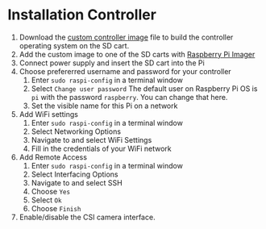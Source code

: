 # Installation Controller

1. Download the [custom controller image](4TU?) file to build the controller operating system on the SD cart.
2. Add the custom image to one of the SD carts with [Raspberry Pi Imager](https://www.raspberrypi.com/software/)
3. Connect power supply and insert the SD cart into the Pi
4. Choose prefererred username and password for your controller
    1. Enter `sudo raspi-config` in a terminal window
    2. Select `Change user password`
    The default user on Raspberry Pi OS is `pi` with the password `raspberry`. You can change that here.
    3. Set the visible name for this Pi on a network
3. Add WiFi settings
    1. Enter `sudo raspi-config` in a terminal window
    2. Select Networking Options
    3. Navigate to and select WiFi Settings
    4. Fill in the credentials of your WiFi network
4. Add Remote Access
    1. Enter `sudo raspi-config` in a terminal window
    2. Select Interfacing Options
    3. Navigate to and select SSH
    4. Choose `Yes`
    5. Select `Ok`
    6. Choose `Finish`
5. Enable/disable the CSI camera interface.
